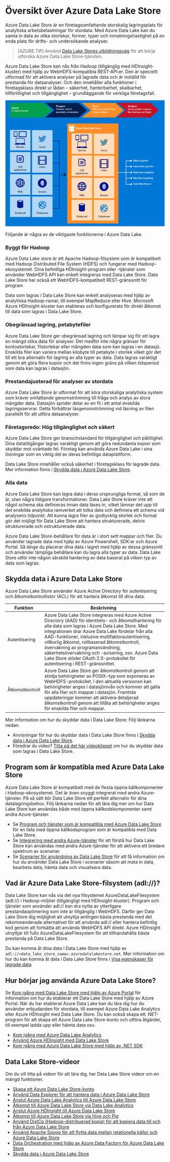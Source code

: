 <properties
   pageTitle="Översikt över Azure Data Lake Store | Azure"
   description="Förstå Azure Data Lake Store och dess värde över andra dataarkiv"
   services="data-lake-store"
   documentationCenter=""
   authors="nitinme"
   manager="paulettm"
   editor="cgronlun"/>

<tags
   ms.service="data-lake-store"
   ms.devlang="na"
   ms.topic="get-started-article"
   ms.tgt_pltfrm="na"
   ms.workload="big-data"
   ms.date="05/11/2016"
   ms.author="nitinme"/>

# Översikt över Azure Data Lake Store

Azure Data Lake Store är en företagsomfattande storskalig lagringsplats för analytiska arbetsbelastningar för stordata. Med Azure Data Lake kan du samla in data av olika storlekar, former, typer och inmatningshastighet på en enda plats för drifts- och undersökande analyser.

> [AZURE.TIP] Använd [Data Lake Stores utbildningsväg](https://azure.microsoft.com/documentation/learning-paths/data-lake-store-self-guided-training/) för att börja utforska Azure Data Lake Store-tjänsten.

Azure Data Lake Store kan nås från Hadoop (tillgänglig med HDInsight-kluster) med hjälp av WebHDFS-kompatibla REST-API:er. Den är speciellt utformad för att aktivera analyser på lagrade data och är inställd för prestanda för dataanalyser. Och den innehåller alla funktioner i företagsklass direkt ur lådan – säkerhet, hanterbarhet, skalbarhet, tillförlitlighet och tillgänglighet – grundläggande för verkliga företagsfall.


![Azure Data Lake](./media/data-lake-store-overview/data-lake-store-concept.png)

Följande är några av de viktigaste funktionerna i Azure Data Lake.

### Byggt för Hadoop

Azure Data Lake store är ett Apache Hadoop-filsystem som är kompatibelt med Hadoop Distributed File System (HDFS) och fungerar med Hadoop-ekosystemet.  Dina befintliga HDInsight-program eller -tjänster som använder WebHDFS API kan enkelt integreras med Data Lake Store. Data Lake Store har också ett WebHDFS-kompatibelt REST-gränssnitt för program

Data som lagras i Data Lake Store kan enkelt analyseras med hjälp av analytiska Hadoop-ramar, till exempel MapReduce eller Hive. Microsoft Azure HDInsight-kluster kan etableras och konfigurerats för direkt åtkomst till data som lagras i Data Lake Store.

### Obegränsad lagring, petabytefiler

Azure Data Lake Store ger obegränsad lagring och lämpar sig för att lagra en mängd olika data för analyser. Det medför inte några gränser för kontostorlekar, filstorlekar eller mängden data som kan lagras i en datasjö. Enskilda filer kan variera mellan kilobyte till petabyte i storlek vilket gör det till ett bra alternativ för lagring av alla typer av data. Data lagras varaktigt genom att göra flera kopior och det finns ingen gräns på vilken tidsperiod som data kan lagras i datasjön.

### Prestandajusterad för analyser av stordata

Azure Data Lake Store är utformat för att köra storskaliga analytiska system som kräver omfattande genomströmning till fråga och analys av stora mängder data. Datasjön sprider delar av en fil i ett antal enskilda lagringsservrar. Detta förbättrar läsgenomströmning vid läsning av filen parallellt för att utföra dataanalyser.


### Företagsredo: Hög tillgänglighet och säkert

Azure Data Lake Store ger branschstandard för tillgänglighet och pålitlighet. Dina datatillgångar lagras varaktigt genom att göra redundanta kopior som skyddar mot oväntade fel. Företag kan använda Azure Data Lake i sina lösningar som en viktig del av deras befintliga dataplattform.

Data Lake Store innehåller också säkerhet i företagsklass för lagrade data. Mer information finns i [Skydda data i Azure Data Lake Store](#DataLakeStoreSecurity).


### Alla data

Azure Data Lake Store kan lagra data i deras ursprungliga format, så som de är, utan några tidigare transformationer. Data Lake Store kräver inte att något schema ska definieras innan data läses in, vilket lämnar det upp till det enskilda analytiska ramverket att tolka data och definiera ett schema vid analysens tidpunkt. Att kunna lagra filer av godtycklig storlek och format gör det möjligt för Data Lake Store att hantera strukturerade, delvis strukturerade och ostrukturerade data.

Azure Data Lake Store-behållare för data är i stort sett mappar och filer. Du använder lagrade data med hjälp av Azure Powershell, SDK:er och Azure Portal. Så länge du placerar dina data i lagret med hjälp av dessa gränssnitt och använder lämpliga behållare kan du lagra alla typer av data. Data Lake Store utför inte någon särskild hantering av data baserat på vilken typ av data som lagras.


## <a name="DataLakeStoreSecurity"></a>Skydda data i Azure Data Lake Store

Azure Data Lake Store använder Azure Active Directory för autentisering och åtkomstkontrollistor (ACL) för att hantera åtkomst till dina data.

| Funktion                                 | Beskrivning                              |
|-----------------------------------------|------------------------------------------|
| Autentisering | Azure Data Lake Store integreras med Azure Active Directory (AAD) för identitets- och åtkomsthantering för alla data som lagras i Azure Data Lake Store. Med integrationen drar Azure Data Lake fördelar från alla AAD-funktioner, inklusive multifaktorautentisering, villkorlig åtkomst, rollbaserad åtkomstkontroll, övervakning av programanvändning, säkerhetsövervakning och -avisering, osv. Azure Data Lake Store stöder OAuth 2.0-protokollet för autentisering i REST-gränssnittet. |
| Åtkomstkontroll                          | Azure Data Lake Store ger åtkomstkontroll genom att stödja behörigheter av POSIX-typ som exponeras av WebHDFS-protokollet. I den aktuella versionen kan behörigheter anges i datasjönivån och kommer att gälla för alla filer och mappar i datasjön. Framtida uppdateringar kommer att aktivera detaljerad åtkomstkontroll genom att tillåta att behörigheter anges för enskilda filer och mappar.|

Mer information om hur du skyddar data i Data Lake Store: Följ länkarna nedan.

* Anvisningar för hur du skyddar data i Data Lake Store finns i [Skydda data i Azure Data Lake Store](data-lake-store-secure-data.md).
* Föredrar du video? [Titta på det här videoklippet](https://mix.office.com/watch/1q2mgzh9nn5lx) om hur du skyddar data som lagras i Data Lake Store.

## Program som är kompatibla med Azure Data Lake Store

Azure Data Lake Store är kompatibelt med de flesta öppna källkomponenter i Hadoop-ekosystemet. Det är även snyggt integrerat med andra Azure-tjänster. På så sätt blir Data Lake Store ett perfekt alternativ för dina datalagringsbehov. Följ länkarna nedan för att lära dig mer om hur Data Lake Store kan användas både med öppna källkodskomponenter samt andra Azure-tjänster.

* Se [Program och tjänster som är kompatibla med Azure Data Lake Store](data-lake-store-compatible-oss-other-applications.md) för en lista med öppna källkodsprogram som är kompatibla med Data Lake Store.
* Se [Integrering med andra Azure-tjänster](data-lake-store-integrate-with-other-services.md) för att förstå hur Data Lake Store kan användas med andra Azure-tjänster för att aktivera ett bredare spektrum av scenarier.
* Se [Scenarier för användning av Data Lake Store](data-lake-store-data-scenarios.md) för att få information om hur du använder Data Lake Store i scenarier såsom att mata in data, bearbeta data, hämta data och visualisera data.

## Vad är Azure Data Lake Store-filsystem (adl://)?

Data Lake Store kan nås via det nya filsystemet AzureDataLakeFilesystem (adl://) i Hadoop-miljöer (tillgängligt med HDInsight-kluster). Program och tjänster som använder adl:// kan dra nytta av ytterligare prestandaoptimering som inte är tillgänglig i WebHDFS. Därför ger Data Lake Store dig möjlighet att utnyttja antingen bästa prestanda med det rekommenderade alternativet för att använda adl:// eller hantera befintlig kod genom att fortsätta att använda WebHDFS API direkt. Azure HDInsight utnyttjar till fullo AzureDataLakeFilesystem för att tillhandahålla bästa prestanda på Data Lake Store.

Du kan komma åt dina data i Data Lake Store med hjälp av `adl://<data_lake_store_name>.azuredatalakestore.net`. Mer information om hur du kan komma åt data i Data Lake Store finns i [Visa egenskaper för lagrade data](data-lake-store-get-started-portal.md#properties)

## Hur börjar jag använda Azure Data Lake Store?

Se [Kom igång med Data Lake Store med hjälp av Azure Portal](data-lake-store-get-started-portal.md) för information om hur du etablerar ett Data Lake Store med hjälp av Azure Portal. När du har etablerat Azure Data Lake kan du lära dig hur du använder erbjudanden för stordata, till exempel Azure Data Lake Analytics eller Azure HDInsight med Data Lake Store. Du kan också skapa ett .NET-program för att skapa ett Azure Data Lake Store-konto och utföra åtgärder, till exempel ladda upp eller hämta data osv.

- [Kom igång med Azure Data Lake Analytics](../data-lake-analytics/data-lake-analytics-get-started-portal.md)
- [Använd Azure HDInsight med Data Lake Store](data-lake-store-hdinsight-hadoop-use-portal.md)
- [Kom igång med Azure Data Lake Store med hjälp av .NET SDK](data-lake-store-get-started-net-sdk.md)


## Data Lake Store-videor

Om du vill titta på videor för att lära dig, har Data Lake Store videor om en mängd funktioner.

* [Skapa ett Azure Data Lake Store-konto](https://mix.office.com/watch/1k1cycy4l4gen)
* [Använd Data Explorer för att hantera data i Azure Data Lake Store](https://mix.office.com/watch/icletrxrh6pc)
* [Anslut Azure Data Lake Analytics till Azure Data Lake Store](https://mix.office.com/watch/qwji0dc9rx9k)
* [Åtkomst till Azure Data Lake Store via Data Lake Analytics](https://mix.office.com/watch/1n0s45up381a8)
* [Anslut Azure HDInsight till Azure Data Lake Store](https://mix.office.com/watch/l93xri2yhtp2)
* [Åtkomst till Azure Data Lake Store via Hive och Pig](https://mix.office.com/watch/1n9g5w0fiqv1q)
* [Använd DistCp (Hadoop-distribuerad kopia) för att kopiera data till och från Azure Data Lake Store](https://mix.office.com/watch/1liuojvdx6sie)
* [Använd Apache Sqoop för att flytta data mellan relationella källor och Azure Data Lake Store](https://mix.office.com/watch/1butcdjxmu114)
* [Data Orchestration med hjälp av Azure Data Factory för Azure Data Lake Store](https://mix.office.com/watch/1oa7le7t2u4ka)
* [Skydda data i Azure Data Lake Store](https://mix.office.com/watch/1q2mgzh9nn5lx)






<!--HONumber=Jun16_HO2-->


